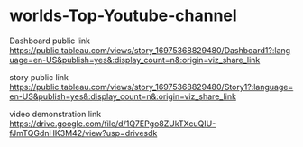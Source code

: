# worlds-Top-Youtube-channel


Dashboard public link  https://public.tableau.com/views/story_16975368829480/Dashboard1?:language=en-US&publish=yes&:display_count=n&:origin=viz_share_link


story public link  https://public.tableau.com/views/story_16975368829480/Story1?:language=en-US&publish=yes&:display_count=n&:origin=viz_share_link

video demonstration link https://drive.google.com/file/d/1Q7EPgo8ZUkTXcuQIU-fJmTQGdnHK3M42/view?usp=drivesdk
